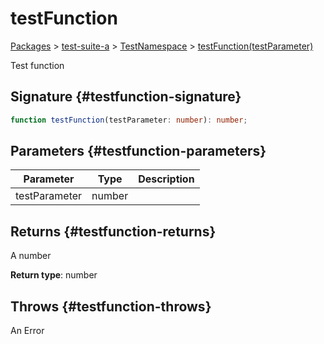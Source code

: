 # testFunction

[Packages](/) > [test-suite-a](/test-suite-a/) > [TestNamespace](/test-suite-a/testnamespace-namespace/) > [testFunction(testParameter)](/test-suite-a/testnamespace-namespace/testfunction-function)

Test function

## Signature {#testfunction-signature}

```typescript
function testFunction(testParameter: number): number;
```

## Parameters {#testfunction-parameters}

| Parameter | Type | Description |
| - | - | - |
| testParameter | number |  |

## Returns {#testfunction-returns}

A number

**Return type**: number

## Throws {#testfunction-throws}

An Error
